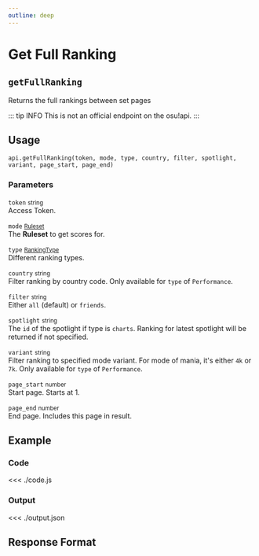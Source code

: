 ```yaml
---
outline: deep
---
```


# Get Full Ranking <Badge type="info" text="GET"/> <Badge type="tip" text="CUSTOM"/>

## `getFullRanking`

Returns the full rankings between set pages

::: tip INFO
This is not an official endpoint on the osu!api.
:::

## Usage

`api.getFullRanking(token, mode, type, country, filter, spotlight, variant, page_start, page_end)`

### Parameters

`token` <small>string</small><br>
Access Token.

`mode` <small>[Ruleset](../../types/parameter/ruleset)</small><br>
The **Ruleset** to get scores for.

`type` <small>[RankingType](../../types/parameter/ranking-type)</small><br>
Different ranking types.

`country` <small>string</small> <Badge type="tip" text="optional" /><br>
Filter ranking by country code. Only available for `type` of `Performance`.

`filter` <small>string</small> <Badge type="tip" text="optional" /><br>
Either `all` (default) or `friends`.

`spotlight` <small>string</small> <Badge type="tip" text="optional" /><br>
The `id` of the spotlight if type is `charts`. Ranking for latest spotlight will be returned if not specified.

`variant` <small>string</small> <Badge type="tip" text="optional" /><br>
Filter ranking to specified mode variant. For mode of mania, it's either `4k` or `7k`. Only available for `type` of `Performance`.

`page_start` <small>number</small> <Badge type="tip" text="optional" /><br>
Start page. Starts at 1.

`page_end` <small>number</small> <Badge type="tip" text="optional" /><br>
End page. Includes this page in result.

## Example

### Code
<<< ./code.js

### Output
<<< ./output.json

## Response Format

<!--@include: ./response.md-->